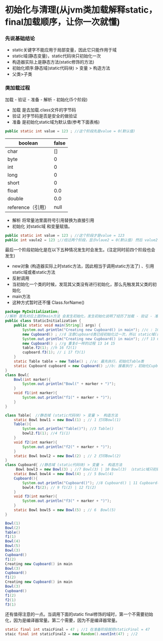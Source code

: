 # 初始化与清理(从jvm类加载解释static，final加载顺序，让你一次就懂)

### 先说基础结论

- static关键字不能应用于局部变量，因此它只能作用于域
- static域(静态变量)，static代码块只初始化一次
- 构造器实际上是静态方法(static修饰的方法)
- 初始化顺序:静态域(static代码块) > 变量 >  构造方法
- 父类>子类

### 类加载过程

加载 - 验证 - 准备 - 解析 - 初始化(5个阶段)

- 加载 是去加载.class文件的字节码
- 验证 对字节码是否是安全的做验证
- 准备 是初始化static域为默认值(参考下面表格)

```java
public static int value = 123 ; //这个阶段先是value = 0(默认值)
```

| boolean           | false |
| ----------------- | ----- |
| char              | []    |
| byte              | 0     |
| int               | 0     |
| long              | 0     |
| short             | 0     |
| float             | 0.0   |
| double            | 0.0   |
| reference（引用） | null  |



- 解析 将常量池里面符号引用替换为直接引用
- 初始化 对static域  和变量赋值。

```java
public static int value = 123 ; //这个阶段才是value = 123
public int vaule2 = 123 ;//经过两个阶段，显示vlaue2 = 0(默认值) 然后 value2 = 123
```



最后一个阶段初始化是在以下五种情况发生时会发生。(注定同时前四个阶段也会发生)

- new对象 (构造器实际上时static方法，因此相当于调用static方法了) 、引用static域或者static方法
- 反射调用
- 当初始化一个类的时候，发现其父类没有进行初始化，那么先触发其父类的初始化
- main方法
- 这种方式暂时还不懂 Class.forName()

```java
package MyInitialization;
//解析 首先对应上面的main方法 会发生初始化，发生初始化说明了经历了加载 - 验证 - 准备 - 解析 - 初始化(5个阶段)。而准备阶段  是初始化static域为默认值 。 初始化阶段是静态域 (static代码块) > 变量 >  构造方法。因此先执行static Table table = new Table() ; 碰到new实例，又要初始化Table类。
public class StaticInitialization {
    public static void main(String[] args) {
        System.out.println("Creating new Cupboard() in main"); //c : 10 Creating new Cupboard() in main
        new Cupboard() ; //d 注意Cupboard类已经初始化过一次，所以 static域(静态变量)，static代码块只初始化一次
        System.out.println("Creating new Cupboard() in main"); //f 13 Creating new Cupboard() in main
        new Cupboard() ; //g 重复d一样的过程 13 14 15
        table.f2(1); //h 16 f2(1)
        cupboard.f3(1); // i 17 f3(1)
    }
    static Table table = new Table() ; //a: 最先执行，初始化Table类
    static Cupboard cupboard = new Cupboard() ;//b: 接着执行 ，初始化Cupboard类
}
class Bowl{
    Bowl(int marker){
        System.out.println("Bowl(" + marker + ")");
    }
    void f1(int marker){
        System.out.println("f1(" + marker + ")");
    }
}

class Table{  //静态域 (static代码块) > 变量 >  构造方法
    static Bowl bowl1 = new Bowl(1) ; // 1 打印Bowl(1)
    Table(){
        System.out.println("Table()"); //3 Table()
        bowl2.f1(1); //4 f1(1)
    }
    void f2(int marker){
        System.out.println("f2(" + marker + ")");
    }
    static Bowl bowl2 = new Bowl(2) ; // 2 打印Bowl(2)
}
class Cupboard{ //静态域 (static代码块) > 变量 >  构造方法
     Bowl bowl3 = new Bowl(3) ; //7 Bowl(3) | 10 Bowl(3) （static域只初始化一次，所以只有bolw3才会再次赋值，因为在堆中又有一个对象啦）
    static Bowl bowl4 = new Bowl(4) ; // 5 Bowl(4)
    Cupboard(){
        System.out.println("Cupboard()"); //8 Cupboard() | 11 Cupboard()
        bowl4.f1(2); // 9 f1(2) | 12 f1(2)
    }
    void f3(int marker){
        System.out.println("f3(" + marker + ")");
    }
    static Bowl bowl5 = new Bowl(5) ; // 6  Bowl(5)
}

Bowl(1)
Bowl(2)
Table()
f1(1)
Bowl(4)
Bowl(5)
Bowl(3)
Cupboard()
f1(2)
Creating new Cupboard() in main
Bowl(3)
Cupboard()
f1(2)
Creating new Cupboard() in main
Bowl(3)
Cupboard()
f1(2)
f2(1)
f3(1)
```

还有值得注意的一点。当调用下面的static final修饰的域时，第一个不需要初始化，因为是编译器常量。第二个需要，因为不是编译器常量。

```java
static final int staicFinal = 47 ; //1 在准备阶段就把staticFinal = 47
staic final int staticFinal2 = new Random().nextInt(47) ; //2
```



